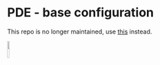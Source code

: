 # PDE - base configuration

This repo is no longer maintained, use [this](https://github.com/matteogiorgi/podeen) instead.

<a href="https://www.debian.org"><img src="https://upload.wikimedia.org/wikipedia/commons/5/5c/Powered_by_Debian.svg" width="10%"></a>
